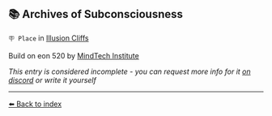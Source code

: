 ## 📚 Archives of Subconsciousness

`🪧 Place` in [Illusion Cliffs](../refs/illusion_cliffs.md)

Build on eon 520 by [MindTech Institute](../refs/mindtech_institute.md)

_This entry is considered incomplete - you can request more info for it [on discord](<https://discord.com/channels/562910943848169472/1173922660489633802>) or write it yourself_


----------
[⬅️ Back to index](../r/#cea0_s)